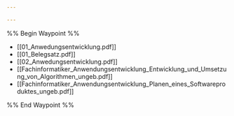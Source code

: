 ```yaml
---

---
```

%% Begin Waypoint %%
- [[01_Anwedungsentwicklung.pdf]]
- [[01_Belegsatz.pdf]]
- [[02_Anwedungsentwicklung.pdf]]
- [[Fachinformatiker_Anwendungsentwicklung_Entwicklung_und_Umsetzung_von_Algorithmen_ungeb.pdf]]
- [[Fachinformatiker_Anwendungsentwicklung_Planen_eines_Softwareproduktes_ungeb.pdf]]

%% End Waypoint %%